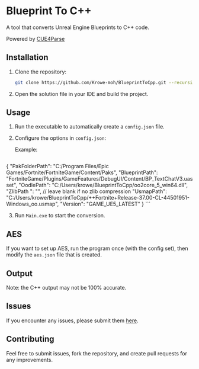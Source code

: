 # Blueprint To C++

A tool that converts Unreal Engine Blueprints to C++ code.

Powered by [CUE4Parse](https://github.com/FabianFG/CUE4Parse)

## Installation

1. Clone the repository:
    ```bash
    git clone https://github.com/Krowe-moh/BlueprintToCpp.git --recursive
    ```

2. Open the solution file in your IDE and build the project.

## Usage

1. Run the executable to automatically create a `config.json` file.

2. Configure the options in `config.json`:

    Example:
    ```js
{
  "PakFolderPath": "C:/Program Files/Epic Games/Fortnite/FortniteGame/Content/Paks",
  "BlueprintPath": "FortniteGame/Plugins/GameFeatures/DebugUI/Content/BP_TextChatV3.uasset",
  "OodlePath": "C:/Users/krowe/BlueprintToCpp/oo2core_5_win64.dll",
  "ZlibPath ": "", // leave blank if no zlib compression
  "UsmapPath": "C:/Users/krowe/BlueprintToCpp/++Fortnite+Release-37.00-CL-44501951-Windows_oo.usmap",
  "Version": "GAME_UE5_LATEST"
}
    ```

3. Run `Main.exe` to start the conversion.

## AES

If you want to set up AES, run the program once (with the config set), then modify the `aes.json` file that is created.

## Output

Note: the C++ output may not be 100% accurate.

## Issues

If you encounter any issues, please submit them [here](https://github.com/Krowe-moh/BlueprintToCpp/issues).

## Contributing

Feel free to submit issues, fork the repository, and create pull requests for any improvements.
